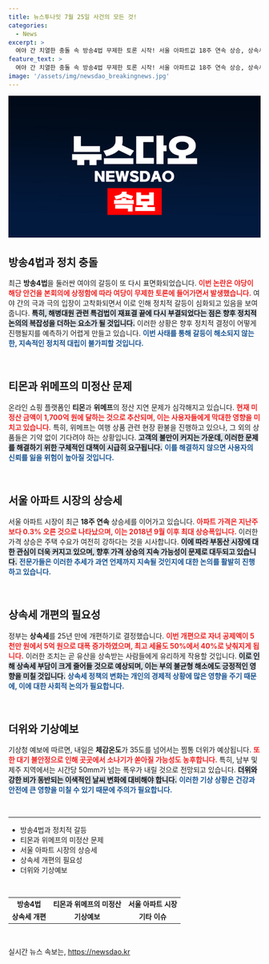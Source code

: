 ```yaml
---
title: 뉴스투나잇 7월 25일 사건의 모든 것!
categories:
  - News
excerpt: >
  여야 간 치열한 충돌 속 방송4법 무제한 토론 시작! 서울 아파트값 18주 연속 상승, 상속세 대폭 조정 소식까지, 오늘의 핫뉴스를 한눈에 살펴보세요!
feature_text: >
  여야 간 치열한 충돌 속 방송4법 무제한 토론 시작! 서울 아파트값 18주 연속 상승, 상속세 대폭 조정 소식까지, 오늘의 핫뉴스를 한눈에 살펴보세요!
image: '/assets/img/newsdao_breakingnews.jpg'
---
```


<p><img src="/assets/img/newsdao_breakingnews.jpg" alt="bookingtag 속보" /></p>

<h2 data-ke-size="size26">방송4법과 정치 충돌</h2>

<p data-ke-size="size16">최근 <b>방송4법</b>을 둘러싼 여야의 갈등이 또 다시 표면화되었습니다. <b><span style="color: #ee2323;">이번 논란은 야당이 해당 안건을 본회의에 상정함에 따라 여당이 무제한 토론에 들어가면서 발생했습니다.</span></b> 여야 간의 극과 극의 입장이 고착화되면서 이로 인해 정치적 갈등이 심화되고 있음을 보여줍니다. <b><span style="background-color: #21538527;">특히, 해병대원 관련 특검법이 재표결 끝에 다시 부결되었다는 점은 향후 정치적 논의의 복잡성을 더하는 요소가 될 것입니다.</span></b> 이러한 상황은 향후 정치적 결정이 어떻게 진행될지를 예측하기 어렵게 만들고 있습니다. <b><span style="color: #1a5490;">이번 사태를 통해 갈등이 해소되지 않는 한, 지속적인 정치적 대립이 불가피할 것입니다.</span></b></p>

<p data-ke-size="size16">&nbsp;</p>

<h2 data-ke-size="size26">티몬과 위메프의 미정산 문제</h2>

<p data-ke-size="size16">온라인 쇼핑 플랫폼인 <b>티몬</b>과 <b>위메프</b>의 정산 지연 문제가 심각해지고 있습니다. <b><span style="color: #ee2323;">현재 미정산 금액이 1,700억 원에 달하는 것으로 추산되며, 이는 사용자들에게 막대한 영향을 미치고 있습니다.</span></b> 특히, 위메프는 여행 상품 관련 현장 환불을 진행하고 있으나, 그 외의 상품들은 기약 없이 기다려야 하는 상황입니다. <b><span style="background-color: #21538527;">고객의 불만이 커지는 가운데, 이러한 문제를 해결하기 위한 구체적인 대책이 시급히 요구됩니다.</span></b> <b><span style="color: #1a5490;">이를 해결하지 않으면 사용자의 신뢰를 잃을 위험이 높아질 것입니다.</span></b></p>

<p data-ke-size="size16">&nbsp;</p>

<h2 data-ke-size="size26">서울 아파트 시장의 상승세</h2>

<p data-ke-size="size16">서울 아파트 시장이 최근 <b>18주 연속</b> 상승세를 이어가고 있습니다. <b><span style="color: #ee2323;">아파트 가격은 지난주보다 0.3% 오른 것으로 나타났으며, 이는 2018년 9월 이후 최대 상승폭입니다.</span></b> 이러한 가격 상승은 주택 수요가 여전히 강하다는 것을 시사합니다. <b><span style="background-color: #21538527;">이에 따라 부동산 시장에 대한 관심이 더욱 커지고 있으며, 향후 가격 상승의 지속 가능성이 문제로 대두되고 있습니다.</span></b> <b><span style="color: #1a5490;">전문가들은 이러한 추세가 과연 언제까지 지속될 것인지에 대한 논의를 활발히 진행하고 있습니다.</span></b></p>

<p data-ke-size="size16">&nbsp;</p>

<h2 data-ke-size="size26">상속세 개편의 필요성</h2>

<p data-ke-size="size16">정부는 <b>상속세</b>를 25년 만에 개편하기로 결정했습니다. <b><span style="color: #ee2323;">이번 개편으로 자녀 공제액이 5천만 원에서 5억 원으로 대폭 증가하였으며, 최고 세율도 50%에서 40%로 낮춰지게 됩니다.</span></b> 이러한 조치는 곧 유산을 상속받는 사람들에게 유리하게 작용할 것입니다. <b><span style="background-color: #21538527;">이로 인해 상속세 부담이 크게 줄어들 것으로 예상되며, 이는 부의 불균형 해소에도 긍정적인 영향을 미칠 것입니다.</span></b> <b><span style="color: #1a5490;">상속세 정책의 변화는 개인의 경제적 상황에 많은 영향을 주기 때문에, 이에 대한 사회적 논의가 필요합니다.</span></b></p>

<p data-ke-size="size16">&nbsp;</p>

<h2 data-ke-size="size26">더위와 기상예보</h2>

<p data-ke-size="size16">기상청 예보에 따르면, 내일은 <b>체감온도</b>가 35도를 넘어서는 찜통 더위가 예상됩니다. <b><span style="color: #ee2323;">또한 대기 불안정으로 인해 곳곳에서 소나기가 쏟아질 가능성도 농후합니다.</span></b> 특히, 남부 및 제주 지역에서는 시간당 50mm가 넘는 폭우가 내릴 것으로 전망되고 있습니다. <b><span style="background-color: #21538527;">더위와 강한 비가 동반되는 이색적인 날씨 변화에 대비해야 합니다.</span></b> <b><span style="color: #1a5490;">이러한 기상 상황은 건강과 안전에 큰 영향을 미칠 수 있기 때문에 주의가 필요합니다.</span></b></p>

<p data-ke-size="size16">&nbsp;</p>

<hr>

<ul>
    <li>방송4법과 정치적 갈등</li>
    <li>티몬과 위메프의 미정산 문제</li>
    <li>서울 아파트 시장의 상승세</li>
    <li>상속세 개편의 필요성</li>
    <li>더위와 기상예보</li>
</ul>

<p data-ke-size="size16">&nbsp;</p>

<table style="width: 100%; border-collapse: collapse;">
    <tr>
        <td style="text-align: center; height: 17px;"><b>방송4법</b></td>
        <td style="text-align: center; height: 17px;"><b>티몬과 위메프의 미정산</b></td>
        <td style="text-align: center; height: 17px;"><b>서울 아파트 시장</b></td>
    </tr>
    <tr>
        <td style="text-align: center; height: 17px;"><b>상속세 개편</b></td>
        <td style="text-align: center; height: 17px;"><b>기상예보</b></td>
        <td style="text-align: center; height: 17px;"><b>기타 이슈</b></td>
    </tr>
</table>

<p data-ke-size="size16">&nbsp;</p>
실시간 뉴스 속보는, <a href="https://newsdao.kr" rel="dofollow">https://newsdao.kr</a>



